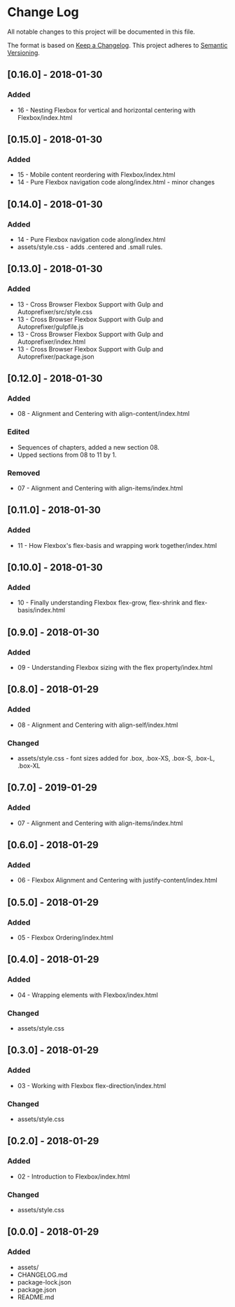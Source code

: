 # Change Log
All notable changes to this project will be documented in this file.

The format is based on [Keep a Changelog](http://keepachangelog.com/).
This project adheres to [Semantic Versioning](http://semver.org/).

## [0.16.0] - 2018-01-30
### Added
- 16 - Nesting Flexbox for vertical and horizontal centering with Flexbox/index.html

## [0.15.0] - 2018-01-30
### Added
- 15 - Mobile content reordering with Flexbox/index.html
- 14 - Pure Flexbox navigation code along/index.html - minor changes

## [0.14.0] - 2018-01-30
### Added
- 14 - Pure Flexbox navigation code along/index.html
- assets/style.css - adds .centered and .small rules.

## [0.13.0] - 2018-01-30
### Added
- 13 - Cross Browser Flexbox Support with Gulp and Autoprefixer/src/style.css
- 13 - Cross Browser Flexbox Support with Gulp and Autoprefixer/gulpfile.js
- 13 - Cross Browser Flexbox Support with Gulp and Autoprefixer/index.html
- 13 - Cross Browser Flexbox Support with Gulp and Autoprefixer/package.json

## [0.12.0] - 2018-01-30
### Added
- 08 - Alignment and Centering with align-content/index.html

### Edited
- Sequences of chapters, added a new section 08.
- Upped sections from 08 to 11 by 1.

### Removed
- 07 - Alignment and Centering with align-items/index.html

## [0.11.0] - 2018-01-30
### Added
- 11 - How Flexbox's flex-basis and wrapping work together/index.html

## [0.10.0] - 2018-01-30
### Added
- 10 - Finally understanding Flexbox flex-grow, flex-shrink and flex-basis/index.html

## [0.9.0] - 2018-01-30
### Added
- 09 - Understanding Flexbox sizing with the flex property/index.html

## [0.8.0] - 2018-01-29
### Added
- 08 - Alignment and Centering with align-self/index.html

### Changed
- assets/style.css - font sizes added for .box, .box-XS, .box-S, .box-L, .box-XL

## [0.7.0] - 2019-01-29
### Added
- 07 - Alignment and Centering with align-items/index.html

## [0.6.0] - 2018-01-29
### Added
- 06 - Flexbox Alignment and Centering with justify-content/index.html

## [0.5.0] - 2018-01-29
### Added
- 05 - Flexbox Ordering/index.html

## [0.4.0] - 2018-01-29
### Added
- 04 - Wrapping elements with Flexbox/index.html

### Changed
- assets/style.css

## [0.3.0] - 2018-01-29
### Added
- 03 - Working with Flexbox flex-direction/index.html

### Changed
- assets/style.css

## [0.2.0] - 2018-01-29
### Added
- 02 - Introduction to Flexbox/index.html

### Changed
- assets/style.css

## [0.0.0] - 2018-01-29
### Added
- assets/
- CHANGELOG.md
- package-lock.json
- package.json
- README.md
